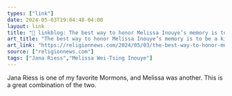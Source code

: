 ```yaml
---
types: ["link"]
date: 2024-05-03T19:04:48-04:00
layout: link
title: "🔗 linkblog: The best way to honor Melissa Inouye’s memory is to be a kind and persistent badass'"
art_title: "The best way to honor Melissa Inouye’s memory is to be a kind and persistent badass"
art_link: "https://religionnews.com/2024/05/03/the-best-way-to-honor-melissa-inouyes-memory-is-by-being-a-kind-and-persistent-badass/"
source: ["religionnews.com"]
tags: ["Jana Riess","Melissa Wei-Tsing Inouye"]
---
```

Jana Riess is one of my favorite Mormons, and Melissa was another. This is a great combination of the two.
